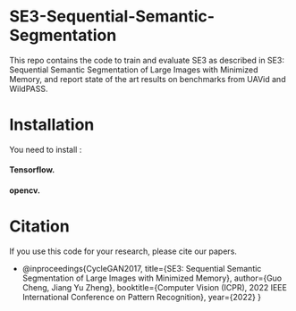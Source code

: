 # SE3-Sequential-Semantic-Segmentation
This repo contains the code to train and evaluate SE3 as described in SE3: Sequential Semantic Segmentation of Large Images with Minimized Memory, and report state of the art results on benchmarks from UAVid and WildPASS.
# Installation
You need to install :
#### Tensorflow. 
#### opencv.

# Citation
If you use this code for your research, please cite our papers.
* @inproceedings{CycleGAN2017,
  title={SE3: Sequential Semantic Segmentation of Large Images with Minimized Memory},
  author={Guo Cheng, Jiang Yu Zheng},
  booktitle={Computer Vision (ICPR), 2022 IEEE International Conference on Pattern Recognition},
  year={2022}
}
